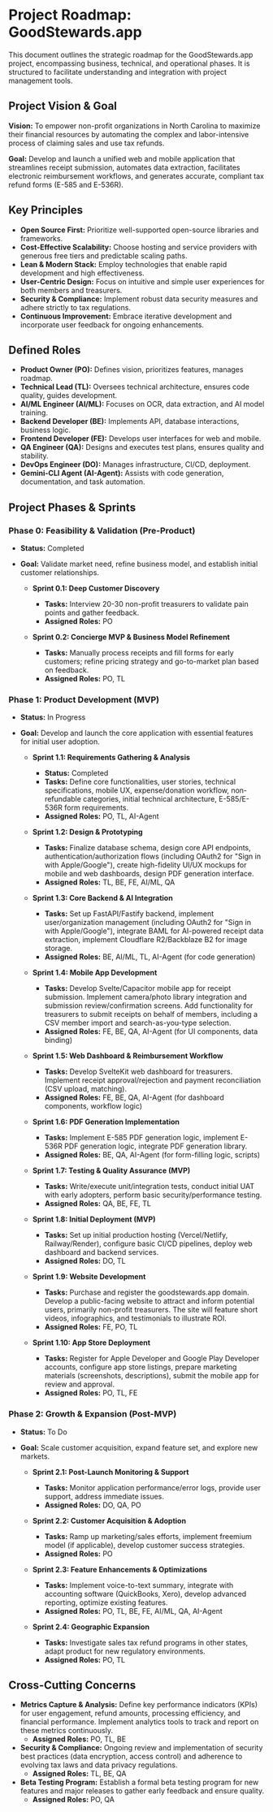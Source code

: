 # Project Roadmap: GoodStewards.app

This document outlines the strategic roadmap for the GoodStewards.app project, encompassing business, technical, and operational phases. It is structured to facilitate understanding and integration with project management tools.

## Project Vision & Goal

**Vision:** To empower non-profit organizations in North Carolina to maximize their financial resources by automating the complex and labor-intensive process of claiming sales and use tax refunds.

**Goal:** Develop and launch a unified web and mobile application that streamlines receipt submission, automates data extraction, facilitates electronic reimbursement workflows, and generates accurate, compliant tax refund forms (E-585 and E-536R).

## Key Principles

*   **Open Source First:** Prioritize well-supported open-source libraries and frameworks.
*   **Cost-Effective Scalability:** Choose hosting and service providers with generous free tiers and predictable scaling paths.
*   **Lean & Modern Stack:** Employ technologies that enable rapid development and high effectiveness.
*   **User-Centric Design:** Focus on intuitive and simple user experiences for both members and treasurers.
*   **Security & Compliance:** Implement robust data security measures and adhere strictly to tax regulations.
*   **Continuous Improvement:** Embrace iterative development and incorporate user feedback for ongoing enhancements.

## Defined Roles

*   **Product Owner (PO):** Defines vision, prioritizes features, manages roadmap.
*   **Technical Lead (TL):** Oversees technical architecture, ensures code quality, guides development.
*   **AI/ML Engineer (AI/ML):** Focuses on OCR, data extraction, and AI model training.
*   **Backend Developer (BE):** Implements API, database interactions, business logic.
*   **Frontend Developer (FE):** Develops user interfaces for web and mobile.
*   **QA Engineer (QA):** Designs and executes test plans, ensures quality and stability.
*   **DevOps Engineer (DO):** Manages infrastructure, CI/CD, deployment.
*   **Gemini-CLI Agent (AI-Agent):** Assists with code generation, documentation, and task automation.

## Project Phases & Sprints

### Phase 0: Feasibility & Validation (Pre-Product)

*   **Status:** Completed
*   **Goal:** Validate market need, refine business model, and establish initial customer relationships.

    *   **Sprint 0.1: Deep Customer Discovery**
        *   **Tasks:** Interview 20-30 non-profit treasurers to validate pain points and gather feedback.
        *   **Assigned Roles:** PO

    *   **Sprint 0.2: Concierge MVP & Business Model Refinement**
        *   **Tasks:** Manually process receipts and fill forms for early customers; refine pricing strategy and go-to-market plan based on feedback.
        *   **Assigned Roles:** PO, TL

### Phase 1: Product Development (MVP)

*   **Status:** In Progress
*   **Goal:** Develop and launch the core application with essential features for initial user adoption.

    *   **Sprint 1.1: Requirements Gathering & Analysis**
        *   **Status:** Completed
        *   **Tasks:** Define core functionalities, user stories, technical specifications, mobile UX, expense/donation workflow, non-refundable categories, initial technical architecture, E-585/E-536R form requirements.
        *   **Assigned Roles:** PO, TL, AI-Agent

    *   **Sprint 1.2: Design & Prototyping**
        *   **Tasks:** Finalize database schema, design core API endpoints, authentication/authorization flows (including OAuth2 for "Sign in with Apple/Google"), create high-fidelity UI/UX mockups for mobile and web dashboards, design PDF generation interface.
        *   **Assigned Roles:** TL, BE, FE, AI/ML, QA

    *   **Sprint 1.3: Core Backend & AI Integration**
        *   **Tasks:** Set up FastAPI/Fastify backend, implement user/organization management (including OAuth2 for "Sign in with Apple/Google"), integrate BAML for AI-powered receipt data extraction, implement Cloudflare R2/Backblaze B2 for image storage.
        *   **Assigned Roles:** BE, AI/ML, TL, AI-Agent (for code generation)

    *   **Sprint 1.4: Mobile App Development**
        *   **Tasks:** Develop Svelte/Capacitor mobile app for receipt submission. Implement camera/photo library integration and submission review/confirmation screens. Add functionality for treasurers to submit receipts on behalf of members, including a CSV member import and search-as-you-type selection.
        *   **Assigned Roles:** FE, BE, QA, AI-Agent (for UI components, data binding)

    *   **Sprint 1.5: Web Dashboard & Reimbursement Workflow**
        *   **Tasks:** Develop SvelteKit web dashboard for treasurers. Implement receipt approval/rejection and payment reconciliation (CSV upload, matching).
        *   **Assigned Roles:** FE, BE, QA, AI-Agent (for dashboard components, workflow logic)

    *   **Sprint 1.6: PDF Generation Implementation**
        *   **Tasks:** Implement E-585 PDF generation logic, implement E-536R PDF generation logic, integrate PDF generation library.
        *   **Assigned Roles:** BE, QA, AI-Agent (for form-filling logic, scripts)

    *   **Sprint 1.7: Testing & Quality Assurance (MVP)**
        *   **Tasks:** Write/execute unit/integration tests, conduct initial UAT with early adopters, perform basic security/performance testing.
        *   **Assigned Roles:** QA, BE, FE, TL

    *   **Sprint 1.8: Initial Deployment (MVP)**
        *   **Tasks:** Set up initial production hosting (Vercel/Netlify, Railway/Render), configure basic CI/CD pipelines, deploy web dashboard and backend services.
        *   **Assigned Roles:** DO, TL

    *   **Sprint 1.9: Website Development**
        *   **Tasks:** Purchase and register the goodstewards.app domain. Develop a public-facing website to attract and inform potential users, primarily non-profit treasurers. The site will feature short videos, infographics, and testimonials to illustrate ROI.
        *   **Assigned Roles:** FE, PO, TL

    *   **Sprint 1.10: App Store Deployment**
        *   **Tasks:** Register for Apple Developer and Google Play Developer accounts, configure app store listings, prepare marketing materials (screenshots, descriptions), submit the mobile app for review and approval.
        *   **Assigned Roles:** PO, TL, FE

### Phase 2: Growth & Expansion (Post-MVP)

*   **Status:** To Do
*   **Goal:** Scale customer acquisition, expand feature set, and explore new markets.

    *   **Sprint 2.1: Post-Launch Monitoring & Support**
        *   **Tasks:** Monitor application performance/error logs, provide user support, address immediate issues.
        *   **Assigned Roles:** DO, QA, PO

    *   **Sprint 2.2: Customer Acquisition & Adoption**
        *   **Tasks:** Ramp up marketing/sales efforts, implement freemium model (if applicable), develop customer success strategies.
        *   **Assigned Roles:** PO

    *   **Sprint 2.3: Feature Enhancements & Optimizations**
        *   **Tasks:** Implement voice-to-text summary, integrate with accounting software (QuickBooks, Xero), develop advanced reporting, optimize existing features.
        *   **Assigned Roles:** PO, TL, BE, FE, AI/ML, QA, AI-Agent

    *   **Sprint 2.4: Geographic Expansion**
        *   **Tasks:** Investigate sales tax refund programs in other states, adapt product for new regulatory environments.
        *   **Assigned Roles:** PO, TL

## Cross-Cutting Concerns

*   **Metrics Capture & Analysis:** Define key performance indicators (KPIs) for user engagement, refund amounts, processing efficiency, and financial performance. Implement analytics tools to track and report on these metrics continuously.
    *   **Assigned Roles:** PO, TL, BE
*   **Security & Compliance:** Ongoing review and implementation of security best practices (data encryption, access control) and adherence to evolving tax laws and data privacy regulations.
    *   **Assigned Roles:** TL, BE, QA
*   **Beta Testing Program:** Establish a formal beta testing program for new features and major releases to gather early feedback and ensure quality.
    *   **Assigned Roles:** PO, QA
